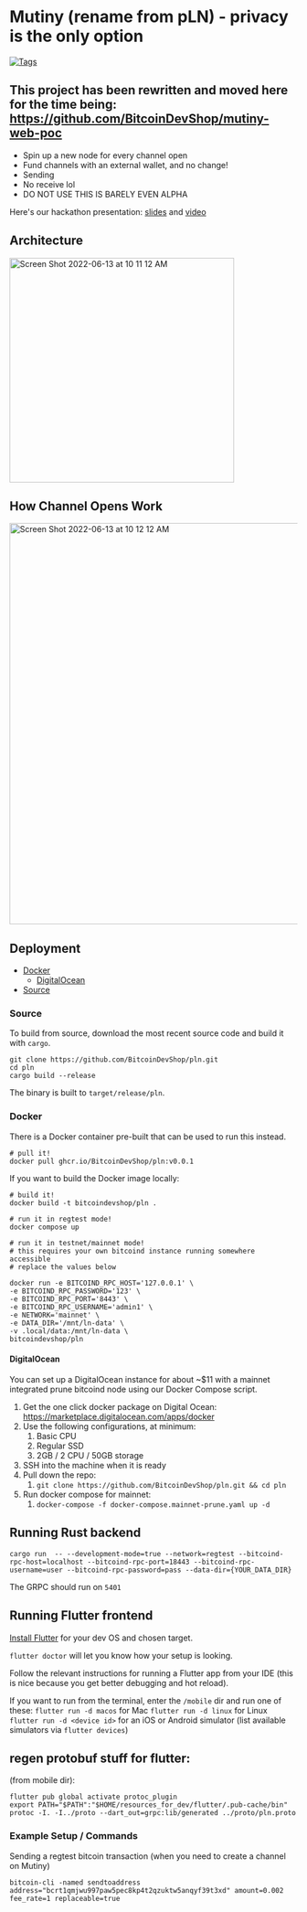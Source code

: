 # Mutiny (rename from pLN) - privacy is the only option

[![Tags](https://github.com/BitcoinDevShop/pln/actions/workflows/tags.yaml/badge.svg)](https://github.com/BitcoinDevShop/pln/actions/workflows/tags.yaml)

## This project has been rewritten and moved here for the time being: https://github.com/BitcoinDevShop/mutiny-web-poc

- Spin up a new node for every channel open
- Fund channels with an external wallet, and no change!
- Sending
- No receive lol
- DO NOT USE THIS IS BARELY EVEN ALPHA

Here's our hackathon presentation: [slides](https://github.com/BitcoinDevShop/pln/files/8893172/pln.pdf) and [video](https://www.youtube.com/watch?v=gaQ0m1AMpq0?start=6454)

## Architecture

<img width="393" alt="Screen Shot 2022-06-13 at 10 11 12 AM" src="https://user-images.githubusercontent.com/543668/173408578-6b0e9f41-6ea6-4f28-aa91-7f1d9a565357.png">

## How Channel Opens Work

<img width="702" alt="Screen Shot 2022-06-13 at 10 12 12 AM" src="https://user-images.githubusercontent.com/543668/173408613-aebf32e3-d751-4c50-80c9-1125b1fc61ec.png">

## Deployment

- [Docker](#docker)
  - [DigitalOcean](#digitalocean)
- [Source](#source)

### Source

To build from source, download the most recent source code and build it with `cargo`.

```shell
git clone https://github.com/BitcoinDevShop/pln.git
cd pln
cargo build --release
```

The binary is built to `target/release/pln`.

### Docker

There is a Docker container pre-built that can be used to run this instead.

```shell
# pull it!
docker pull ghcr.io/BitcoinDevShop/pln:v0.0.1
```

If you want to build the Docker image locally:

```shell
# build it!
docker build -t bitcoindevshop/pln .
```

```shell
# run it in regtest mode!
docker compose up
```

```shell
# run it in testnet/mainnet mode!
# this requires your own bitcoind instance running somewhere accessible
# replace the values below

docker run -e BITCOIND_RPC_HOST='127.0.0.1' \
-e BITCOIND_RPC_PASSWORD='123' \
-e BITCOIND_RPC_PORT='8443' \
-e BITCOIND_RPC_USERNAME='admin1' \
-e NETWORK='mainnet' \
-e DATA_DIR='/mnt/ln-data' \
-v .local/data:/mnt/ln-data \
bitcoindevshop/pln
```

#### DigitalOcean

You can set up a DigitalOcean instance for about ~$11 with a mainnet integrated prune bitcoind node using our Docker Compose script.

1. Get the one click docker package on Digital Ocean: https://marketplace.digitalocean.com/apps/docker
2. Use the following configurations, at minimum:
	1. Basic CPU
	2. Regular SSD
	3. 2GB / 2 CPU / 50GB storage
3. SSH into the machine when it is ready
4. Pull down the repo:
	1. `git clone https://github.com/BitcoinDevShop/pln.git && cd pln`
6. Run docker compose for mainnet:
	1. `docker-compose -f docker-compose.mainnet-prune.yaml up -d`

## Running Rust backend

```
cargo run  -- --development-mode=true --network=regtest --bitcoind-rpc-host=localhost --bitcoind-rpc-port=18443 --bitcoind-rpc-username=user --bitcoind-rpc-password=pass --data-dir={YOUR_DATA_DIR}
```


The GRPC should run on `5401`

## Running Flutter frontend

[Install Flutter](https://docs.flutter.dev/get-started/install) for your dev OS and chosen target.

`flutter doctor` will let you know how your setup is looking.

Follow the relevant instructions for running a Flutter app from your IDE (this is nice because you get better debugging and hot reload).

If you want to run from the terminal, enter the `/mobile` dir and run one of these:
`flutter run -d macos` for Mac
`flutter run -d linux` for Linux
`flutter run -d <device id>` for an iOS or Android simulator (list available simulators via `flutter devices`)

## regen protobuf stuff for flutter:

(from mobile dir):

```
flutter pub global activate protoc_plugin
export PATH="$PATH":"$HOME/resources_for_dev/flutter/.pub-cache/bin"
protoc -I. -I../proto --dart_out=grpc:lib/generated ../proto/pln.proto
```

### Example Setup / Commands

Sending a regtest bitcoin transaction (when you need to create a channel on Mutiny)

```
bitcoin-cli -named sendtoaddress address="bcrt1qmjwu997paw5pec8kp4t2qzuktw5anqyf39t3xd" amount=0.002 fee_rate=1 replaceable=true
```

